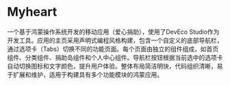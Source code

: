 # Myheart
一个基于鸿蒙操作系统开发的移动应用（爱心捐助），使用了DevEco Studio作为开发工具。应用的主页采用声明式编程风格构建，包含一个自定义的底部导航栏，通过选项卡（Tabs）切换不同的功能页面。每个页面由独立的组件组成，如首页组件、分类组件、捐助岛组件和个人中心组件。导航栏按钮根据当前选中的选项卡自动切换图标和文字颜色，提升用户体验。整体布局简洁明快，代码组织清晰，易于扩展和维护，适用于构建具有多个功能模块的鸿蒙应用。
